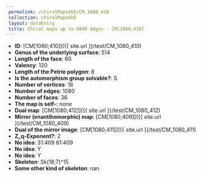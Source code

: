 ```yaml
--- 
 permalink: /chiralMaps6kE/CM_1080_410 
 collection: chiralMaps6kE
 layout: dataEntry
 title: Chiral maps up to 6000 edges - CM[1080;410]
---
```


- **ID**: [CM[1080;410]]({{ site.url }}/test/CM_1080_410)
- **Genus of the underlying surface**: 514
- **Length of the face**: 60
- **Valency**: 120
- **Length of the Petrie polygon**: 8
- **Is the automorphism group solvable?**: S
- **Number of vertices**: 18
- **Number of edges**: 1080
- **Number of faces**: 36
- **The map is self-**: none
- **Dual map**: [CM[1080;412]]({{ site.url }}/test/CM_1080_412)
- **Mirror (enantihomorphic) map**: [CM[1080;409]]({{ site.url }}/test/CM_1080_409)
- **Dual of the mirror image**: [CM[1080;411]]({{ site.url }}/test/CM_1080_411)
- **Z_q-Exponent?**: 2
- **No idea**:  31:409 61:409
- **No idea**: Y
- **No idea**: Y
- **Skeleton**: Sk(18;7)^15
- **Some other kind of skeleton**: nan
